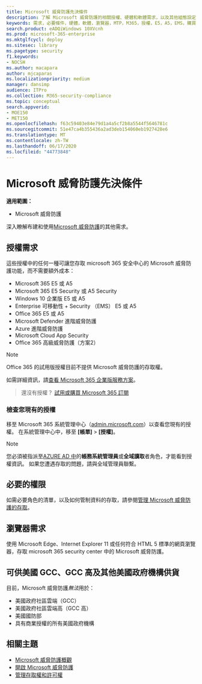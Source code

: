 ```yaml
---
title: Microsoft 威脅防護先決條件
description: 了解 Microsoft 威脅防護的相關授權、硬體和軟體需求，以及其他組態設定
keywords: 需求，必要條件，硬體，軟體，瀏覽器，MTP，M365，授權，E5，A5，EMS，購買
search.product: eADQiWindows 10XVcnh
ms.prod: microsoft-365-enterprise
ms.mktglfcycl: deploy
ms.sitesec: library
ms.pagetype: security
f1.keywords:
- NOCSH
ms.author: macapara
author: mjcaparas
ms.localizationpriority: medium
manager: dansimp
audience: ITPro
ms.collection: M365-security-compliance
ms.topic: conceptual
search.appverid:
- MOE150
- MET150
ms.openlocfilehash: f63c59403e84e79d1a4a5cf2b8a5544f5646781c
ms.sourcegitcommit: 51e47ca4b355436a2ad3deb154060eb1927428e6
ms.translationtype: MT
ms.contentlocale: zh-TW
ms.lasthandoff: 06/17/2020
ms.locfileid: "44773848"
---
```

# <a name="microsoft-threat-protection-prerequisites"></a>Microsoft 威脅防護先決條件

**適用範圍：**
- Microsoft 威脅防護

深入瞭解布建和使用[Microsoft 威脅防護](microsoft-threat-protection.md)的其他需求。

## <a name="licensing-requirements"></a>授權需求
這些授權中的任何一種可讓您存取 microsoft 365 安全中心的 Microsoft 威脅防護功能，而不需要額外成本：

- Microsoft 365 E5 或 A5
- Microsoft 365 E5 Security 或 A5 Security
- Windows 10 企業版 E5 或 A5
- Enterprise 可移動性 + Security （EMS） E5 或 A5 
- Office 365 E5 或 A5
- Microsoft Defender 進階威脅防護
- Azure 進階威脅防護 
- Microsoft Cloud App Security
- Office 365 高級威脅防護（方案2）

> [!NOTE]
> Office 365 的試用版授權目前不提供 Microsoft 威脅防護的存取權。

如需詳細資訊，請[查看 Microsoft 365 企業版服務方案](https://www.microsoft.com/licensing/product-licensing/microsoft-365-enterprise)。

> 還沒有授權？ [試用或購買 Microsoft 365 訂閱](https://docs.microsoft.com/microsoft-365/commerce/try-or-buy-microsoft-365?view=o365-worldwide)

### <a name="check-your-existing--licenses"></a>檢查您現有的授權
移至 Microsoft 365 系統管理中心（[admin.microsoft.com](https://admin.microsoft.com/)）以查看您現有的授權。 在系統管理中心中，移至 **[帳單]** >  **[授權]**。

>[!NOTE]
> 您必須被指派至[AZURE AD 中](https://docs.microsoft.com/azure/active-directory/users-groups-roles/directory-assign-admin-roles#available-roles)的**帳務系統管理員**或**全域讀取**者角色，才能看到授權資訊。 如果您遭遇存取的問題，請與全域管理員聯繫。

## <a name="required-permissions"></a>必要的權限
如需必要角色的清單，以及如何管制資料的存取，請參閱[管理 Microsoft 威脅防護的存取](mtp-permissions.md)。

## <a name="browser-requirements"></a>瀏覽器需求
使用 Microsoft Edge、Internet Explorer 11 或任何符合 HTML 5 標準的網頁瀏覽器，存取 microsoft 365 security center 中的 Microsoft 威脅防護。

## <a name="availability-to-us-gcc-gcc-high-and-other-us-government-institutions"></a>可供美國 GCC、GCC 高及其他美國政府機構供貨
目前，Microsoft 威脅防護*無法*用於：
- 美國政府社區雲端（GCC）
- 美國政府社區雲端高（GCC 高）
- 美國國防部
- 具有商業授權的所有美國政府機構

## <a name="related-topics"></a>相關主題
- [Microsoft 威脅防護概觀](microsoft-threat-protection.md)
- [開啟 Microsoft 威脅防護](mtp-enable.md)
- [管理存取權和許可權](mtp-permissions.md)
